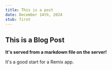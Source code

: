 ```yaml
---
title: This is a post
date: December 14th, 2024
stub: first
---
```


## This is a Blog Post

**It's served from a markdown file on the server!**

It's a good start for a Remix app.
